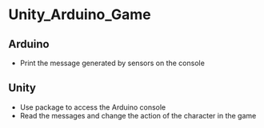# Unity_Arduino_Game

## Arduino

* Print the message generated by sensors on the console

## Unity

* Use package to access the Arduino console
* Read the messages and change the action of the character in the game

